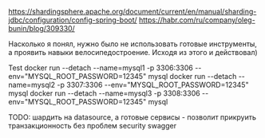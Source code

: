 https://shardingsphere.apache.org/document/current/en/manual/sharding-jdbc/configuration/config-spring-boot/
https://habr.com/ru/company/oleg-bunin/blog/309330/

Насколько я понял, нужно было не использовать готовые инструменты, а проявить навыки велосипедостроение. Исходя из этого и действовал)

Test
docker run --detach --name=mysql1 -p 3306:3306  --env="MYSQL_ROOT_PASSWORD=12345" mysql
docker run --detach --name=mysql2 -p 3307:3306  --env="MYSQL_ROOT_PASSWORD=12345" mysql
docker run --detach --name=mysql3 -p 3308:3306  --env="MYSQL_ROOT_PASSWORD=12345" mysql


TODO:
шардить на datasource, а готовые сервисы - позволит прикруить транзакционность без проблем
security
swagger
